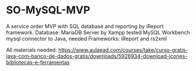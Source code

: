 # SO-MySQL-MVP
A service order MVP with SQL database and reporting by iReport framework.
Database: MariaDB
Server by Xampp tested
MySQL Workbench
mysql connector to Java, needed
Frameworks: iReport and rs2xml

All materials needed:
https://www.aulaead.com/courses/take/curso-gratis-java-com-banco-de-dados-gratis/downloads/5926934-download-icones-bibliotecas-e-ferramentas

